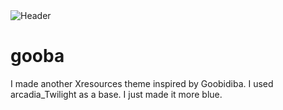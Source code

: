 <img alt="Header" src="screen_desktop.png">

# gooba
I made another Xresources theme inspired by Goobidiba. I used arcadia_Twilight as a base. I just made it more blue.
